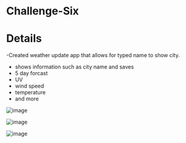 # Challenge-Six

# Details
-Created weather update app that allows for typed name to show city.
- shows information such as city name and saves 
- 5 day forcast
- UV
- wind speed 
- temperature
- and more 

![image](https://user-images.githubusercontent.com/102200085/168512865-0acabd4f-8932-4135-9a1f-fb63ae2dd948.png)

![image](https://user-images.githubusercontent.com/102200085/168512880-5431e1b6-a04a-4e56-91a0-b96852e36162.png)

![image](https://user-images.githubusercontent.com/102200085/168512905-ef501332-64f6-4ad4-96c9-683ac4929434.png)
